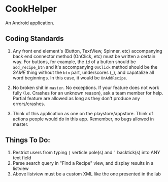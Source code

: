 # CookHelper

An Android application.

## Coding Standards

1. Any front end element's (Button, TextView, Spinner, etc) accompanying back end connector method (OnClick, etc) must be written a certain way. For buttons, for example, the `id` of a button should be `add_recipe_btn` and it's accompanying `OnClick` method should be the *SAME* thing without the `btn` part, underscores (_), and capatalize all word beginnings. In this case, it would be `OnAddRecipe`.

2. No broken shit in `master`. No exceptions. If your feature does not work fully (I.e. Crashes for an unknown reason), ask a team member for help. Partial feature are allowed as long as they don't produce any errors/crashes.

3. Think of this application as one on the playstore/appstore. Think of actions people would do in this app. Remember, no bugs allowed in master.

## Things To Do:
1. Restrict users from typing `|` verticle pole(s) and ``` ` ``` backtick(s) into ANY text field
2. Parse search query in "Find a Recipe" view, and display results in a listview
3. Above listview must be a custom XML like the one presented in the lab
